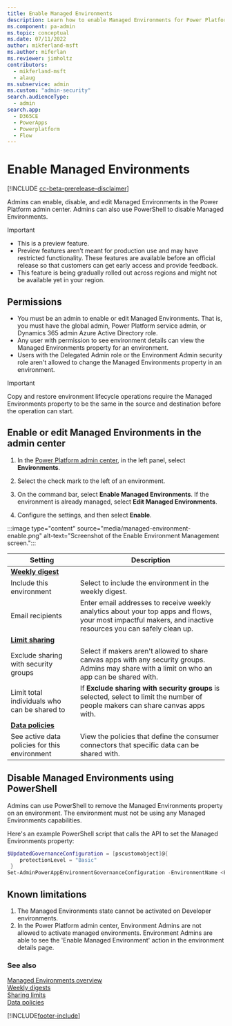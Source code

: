 ```yaml
---
title: Enable Managed Environments
description: Learn how to enable Managed Environments for Power Platform in the admin center or PowerShell.
ms.component: pa-admin
ms.topic: conceptual
ms.date: 07/11/2022
author: mikferland-msft
ms.author: miferlan
ms.reviewer: jimholtz
contributors:
  - mikferland-msft
  - alaug 
ms.subservice: admin
ms.custom: "admin-security"
search.audienceType: 
  - admin
search.app:
  - D365CE
  - PowerApps
  - Powerplatform
  - Flow
---
```

# Enable Managed Environments

<!-- https://go.microsoft.com/fwlink/?linkid=2194805 -->

[!INCLUDE [cc-beta-prerelease-disclaimer](../includes/cc-beta-prerelease-disclaimer.md)]

Admins can enable, disable, and edit Managed Environments in the Power Platform admin center. Admins can also use PowerShell to disable Managed Environments.

> [!IMPORTANT]
>
> - This is a preview feature.
> - Preview features aren’t meant for production use and may have restricted functionality. These features are available before an official release so that customers can get early access and provide feedback.
> - This feature is being gradually rolled out across regions and might not be available yet in your region.

## Permissions

- You must be an admin to enable or edit Managed Environments. That is, you must have the global admin, Power Platform service admin, or Dynamics 365 admin Azure Active Directory role.
- Any user with permission to see environment details can view the Managed Environments property for an environment.  
- Users with the Delegated Admin role or the Environment Admin security role aren't allowed to change the Managed Environments property in an environment.

> [!IMPORTANT]
> Copy and restore environment lifecycle operations require the Managed Environments property to be the same in the source and destination before the operation can start.

## Enable or edit Managed Environments in the admin center

1. In the [Power Platform admin center](https://admin.powerplatform.microsoft.com), in the left panel, select **Environments**.

1. Select the check mark to the left of an environment.

1. On the command bar, select **Enable Managed Environments**. If the environment is already managed, select **Edit Managed Environments**.

1. Configure the settings, and then select **Enable**.

:::image type="content" source="media/managed-environment-enable.png" alt-text="Screenshot of the Enable Environment Management screen.":::

| Setting | Description |
| --- | --- |
| **[Weekly digest](managed-environment-weekly-digests.md)** | |
| Include this environment | Select to include the environment in the weekly digest. |
| Email recipients | Enter email addresses to receive weekly analytics about your top apps and flows, your most impactful makers, and inactive resources you can safely clean up. |
| **[Limit sharing](managed-environment-sharing-limits.md)** | |
| Exclude sharing with security groups | Select if makers aren't allowed to share canvas apps with any security groups. Admins may share with a limit on who an app can be shared with. |
| Limit total individuals who can be shared to | If **Exclude sharing with security groups** is selected, select to limit the number of people makers can share canvas apps with. |
| **[Data policies](managed-environment-data-policies.md)** | |
| See active data policies for this environment | View the policies that define the consumer connectors that specific data can be shared with. |

## Disable Managed Environments using PowerShell

Admins can use PowerShell to remove the Managed Environments property on an environment. The environment must not be using any Managed Environments capabilities.

Here's an example PowerShell script that calls the API to set the Managed Environments property:

```powershell
$UpdatedGovernanceConfiguration = [pscustomobject]@{
    protectionLevel = "Basic"
 }
Set-AdminPowerAppEnvironmentGovernanceConfiguration -EnvironmentName <EnvironmentID> -UpdatedGovernanceConfiguration $UpdatedGovernanceConfiguration
```

## Known limitations
1. The Managed Environments state cannot be activated on Developer environments. 
2. In the Power Platform admin center, Environment Admins are not allowed to activate managed environments. Environment Admins are able to see the 'Enable Managed Environment' action in the environment details page.

### See also
[Managed Environments overview](managed-environment-overview.md)  
[Weekly digests](managed-environment-weekly-digests.md)  
[Sharing limits](managed-environment-sharing-limits.md)  
[Data policies](managed-environment-data-policies.md)

[!INCLUDE[footer-include](../includes/footer-banner.md)]
